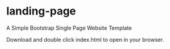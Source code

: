 # landing-page
A Simple Bootstrap Single Page Website Template

Download and double click index.html to open in your browser.
